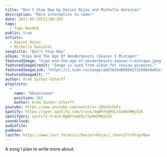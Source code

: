 ```yaml
---
title: "Don't Stop Now by Daniel Rojas and Michelle Gonzalez"
description: "More information to come!"
date: 2021-05-25T21:00:28Z
tags:
  - Tags Needed
public: true
artists:
  - Daniel Rojas
  - Michelle Gonzalez
songtitle: "Don't Stop Now"
album: "Kipo And The Age Of Wonderbeasts (Season 1 Mixtape)"
featuredImage: "kipo-and-the-age-of-wonderbeasts-season-1-mixtape.jpeg"
featuredImageCredit: "Image is used from album for review purposes."
featuredImageLink: "https://i.scdn.co/image/ab67616d0000b2732996e8e83c3a3d1e95247e36"
featuredImageAlt: ""
author: Aram Zucker-Scharff
playlists:
  -
    name: "Obsessions"
    position: 261
    author: Aram Zucker-Scharff
youtube: https://www.youtube.com/watch?v=-1N5o2nSwFs
spotify: https://open.spotify.com/track/0gWhYmqR5LtSwHmUMWjESk
spotifyUri: spotify:track:0gWhYmqR5LtSwHmUMWjESk
soundcloud:
audiofile:
podbean:
lastfm: https://www.last.fm/music/Daniel+Rojas/_/Don%27t+Stop+Now
---
```


A song I plan to write more about.
		